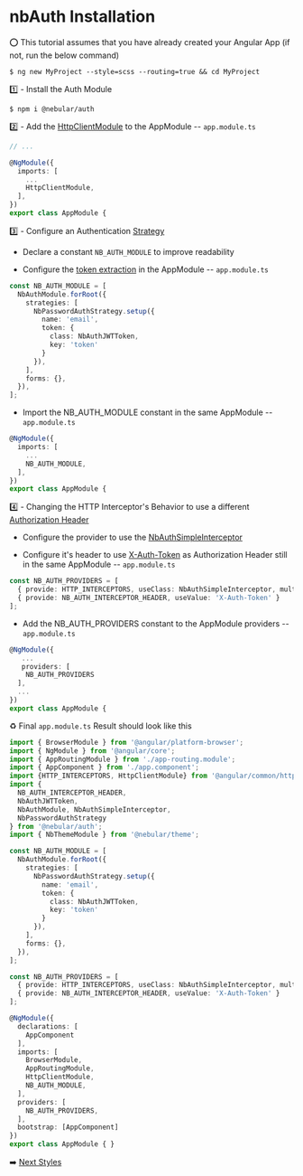 # nbAuth Installation

:o: This tutorial assumes that you have already created your Angular App (if not, run the below command) 

```
$ ng new MyProject --style=scss --routing=true && cd MyProject
```

:one: - Install the Auth Module

```
$ npm i @nebular/auth
```

:two: - Add the [HttpClientModule](https://akveo.github.io/nebular/docs/auth/installation#httpclientmodule) to the AppModule -- `app.module.ts`

```typescript
// ...

@NgModule({
  imports: [
    ...
    HttpClientModule,
  ],
})
export class AppModule {
```

:three: - Configure an Authentication [Strategy](https://akveo.github.io/nebular/docs/auth/configuring-a-strategy#strategy)

* Declare a constant `NB_AUTH_MODULE` to improve readability 

* Configure the [token extraction](https://akveo.github.io/nebular/docs/auth/getting-user-token#configure-token-extraction) in the AppModule -- `app.module.ts`

```typescript
const NB_AUTH_MODULE = [
  NbAuthModule.forRoot({
    strategies: [
      NbPasswordAuthStrategy.setup({
        name: 'email',
        token: {
          class: NbAuthJWTToken,
          key: 'token'
        }
      }),
    ],
    forms: {},
  }),
];
```

 * Import the NB_AUTH_MODULE constant in the same AppModule -- `app.module.ts`

```typescript
@NgModule({
  imports: [
    ...
    NB_AUTH_MODULE,
  ],
})
export class AppModule {
```

:four: - Changing the HTTP Interceptor's Behavior to use a different [Authorization Header](https://developer.mozilla.org/en-US/docs/Web/HTTP/Headers/Authorization)

* Configure the provider to use the [NbAuthSimpleInterceptor](https://github.com/akveo/nebular/blob/master/src/framework/auth/services/interceptors/simple-interceptor.ts)

* Configure it's header to use [X-Auth-Token](https://stackoverflow.com/questions/39017297/what-is-difference-between-x-auth-token-vs-authorisation-headers-which-is-prefer) as Authorization Header still in the same AppModule -- `app.module.ts`

```typescript
const NB_AUTH_PROVIDERS = [
  { provide: HTTP_INTERCEPTORS, useClass: NbAuthSimpleInterceptor, multi: true },
  { provide: NB_AUTH_INTERCEPTOR_HEADER, useValue: 'X-Auth-Token' }
];
```

 * Add the NB_AUTH_PROVIDERS constant to the AppModule providers -- `app.module.ts`

```typescript
@NgModule({
   ...
   providers: [
    NB_AUTH_PROVIDERS
  ],
  ...
})
export class AppModule {
```

:recycle: Final `app.module.ts` Result should look like this

```typescript
import { BrowserModule } from '@angular/platform-browser';
import { NgModule } from '@angular/core';
import { AppRoutingModule } from './app-routing.module';
import { AppComponent } from './app.component';
import {HTTP_INTERCEPTORS, HttpClientModule} from '@angular/common/http';
import {
  NB_AUTH_INTERCEPTOR_HEADER,
  NbAuthJWTToken,
  NbAuthModule, NbAuthSimpleInterceptor,
  NbPasswordAuthStrategy
} from '@nebular/auth';
import { NbThemeModule } from '@nebular/theme';

const NB_AUTH_MODULE = [
  NbAuthModule.forRoot({
    strategies: [
      NbPasswordAuthStrategy.setup({
        name: 'email',
        token: {
          class: NbAuthJWTToken,
          key: 'token'
        }
      }),
    ],
    forms: {},
  }),
];

const NB_AUTH_PROVIDERS = [
  { provide: HTTP_INTERCEPTORS, useClass: NbAuthSimpleInterceptor, multi: true },
  { provide: NB_AUTH_INTERCEPTOR_HEADER, useValue: 'X-Auth-Token' }
];

@NgModule({
  declarations: [
    AppComponent
  ],
  imports: [
    BrowserModule,
    AppRoutingModule,
    HttpClientModule,
    NB_AUTH_MODULE,
  ],
  providers: [
    NB_AUTH_PROVIDERS,
  ],
  bootstrap: [AppComponent]
})
export class AppModule { }

```

:arrow_right: [Next Styles](./STYLES.md)
